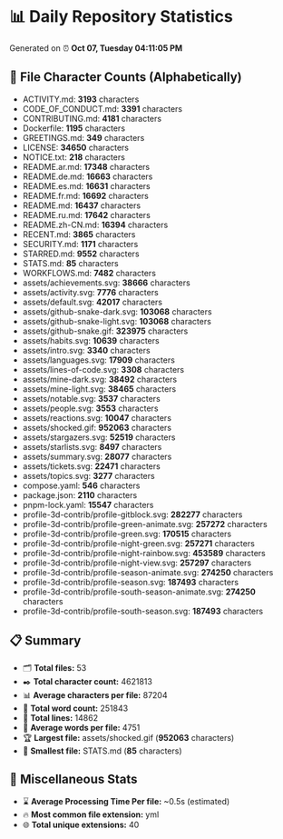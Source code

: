 # 📊 Daily Repository Statistics
Generated on ⏰ **Oct 07, Tuesday 04:11:05 PM**

## 📂 File Character Counts (Alphabetically)
- ACTIVITY.md: **3193** characters
- CODE_OF_CONDUCT.md: **3391** characters
- CONTRIBUTING.md: **4181** characters
- Dockerfile: **1195** characters
- GREETINGS.md: **349** characters
- LICENSE: **34650** characters
- NOTICE.txt: **218** characters
- README.ar.md: **17348** characters
- README.de.md: **16663** characters
- README.es.md: **16631** characters
- README.fr.md: **16692** characters
- README.md: **16437** characters
- README.ru.md: **17642** characters
- README.zh-CN.md: **16394** characters
- RECENT.md: **3865** characters
- SECURITY.md: **1171** characters
- STARRED.md: **9552** characters
- STATS.md: **85** characters
- WORKFLOWS.md: **7482** characters
- assets/achievements.svg: **38666** characters
- assets/activity.svg: **7776** characters
- assets/default.svg: **42017** characters
- assets/github-snake-dark.svg: **103068** characters
- assets/github-snake-light.svg: **103068** characters
- assets/github-snake.gif: **323975** characters
- assets/habits.svg: **10639** characters
- assets/intro.svg: **3340** characters
- assets/languages.svg: **17909** characters
- assets/lines-of-code.svg: **3308** characters
- assets/mine-dark.svg: **38492** characters
- assets/mine-light.svg: **38465** characters
- assets/notable.svg: **3537** characters
- assets/people.svg: **3553** characters
- assets/reactions.svg: **10047** characters
- assets/shocked.gif: **952063** characters
- assets/stargazers.svg: **52519** characters
- assets/starlists.svg: **8497** characters
- assets/summary.svg: **28077** characters
- assets/tickets.svg: **22471** characters
- assets/topics.svg: **3277** characters
- compose.yaml: **546** characters
- package.json: **2110** characters
- pnpm-lock.yaml: **15547** characters
- profile-3d-contrib/profile-gitblock.svg: **282277** characters
- profile-3d-contrib/profile-green-animate.svg: **257272** characters
- profile-3d-contrib/profile-green.svg: **170515** characters
- profile-3d-contrib/profile-night-green.svg: **257271** characters
- profile-3d-contrib/profile-night-rainbow.svg: **453589** characters
- profile-3d-contrib/profile-night-view.svg: **257297** characters
- profile-3d-contrib/profile-season-animate.svg: **274250** characters
- profile-3d-contrib/profile-season.svg: **187493** characters
- profile-3d-contrib/profile-south-season-animate.svg: **274250** characters
- profile-3d-contrib/profile-south-season.svg: **187493** characters

## 📋 Summary
- 🗂️ **Total files:** 53
- ✒️ **Total character count:** 4621813
- 📊 **Average characters per file:** 87204
- 📝 **Total word count:** 251843
- 🧾 **Total lines:** 14862
- 📐 **Average words per file:** 4751
- 🏆 **Largest file:** assets/shocked.gif (**952063** characters)
- 🥉 **Smallest file:** STATS.md (**85** characters)

## 🌟 Miscellaneous Stats
- ⌛ **Average Processing Time Per file:** ~0.5s (estimated)
- 🔥 **Most common file extension:** yml
- 🌐 **Total unique extensions:** 40
